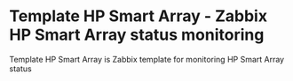 # Template HP Smart Array - Zabbix HP Smart Array status monitoring

Template HP Smart Array is Zabbix template for monitoring HP Smart Array status
